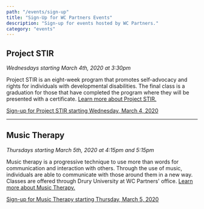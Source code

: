 ```yaml
---
path: "/events/sign-up"
title: "Sign-Up for WC Partners Events"
description: "Sign-up for events hosted by WC Partners."
category: "events"
---
```


## Project STIR

_Wednesdays starting March 4th, 2020 at 3:30pm_

Project STIR is an eight-week program that promotes self-advocacy and rights for individuals with developmental disabilities. The final class is a graduation for those that have completed the program where they will be presented with a certificate. [Learn more about Project STIR.](/events/project-stir)

[Sign-up for Project STIR starting Wednesday, March 4, 2020](https://forms.office.com/Pages/ResponsePage.aspx?id=cq9efqWKMkaKW3CNotmIfBBiwM7TbDlDkZ4MVch3Jz1URFFLVUdOMk8yRTFEUU04Q0EzS1ZEQzI2Ri4u)

---

## Music Therapy

_Thursdays starting March 5th, 2020 at 4:15pm and 5:15pm_

Music therapy is a progressive technique to use more than words for communication and interaction with others. Through the use of music, individuals are able to communicate with those around them in a new way. Classes are offered through Drury University at WC Partners' office. [Learn more about Music Therapy.](/events/music-therapy)

[Sign-up for Music Therapy starting Thursday, March 5, 2020](https://forms.office.com/Pages/ResponsePage.aspx?id=cq9efqWKMkaKW3CNotmIfBBiwM7TbDlDkZ4MVch3Jz1URVRIQTNITlVZNTVMRjhPOVRQNzc5RzRSSC4u)
